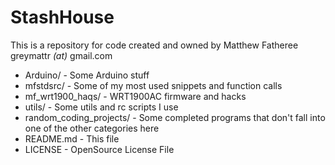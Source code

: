 StashHouse
==========

  This is a repository for code created and owned by Matthew Fatheree
   greymattr _(at)_ gmail.com

  - Arduino/						- Some Arduino stuff
  - mfstdsrc/					- Some of my most used snippets and function calls
  - mf_wrt1900_haqs/		- WRT1900AC firmware and hacks
  - utils/							- Some utils and rc scripts I use
  - random_coding_projects/ - Some completed programs that don't fall into one of the other categories here
  - README.md					- This file
  - LICENSE						- OpenSource License File
   
   





